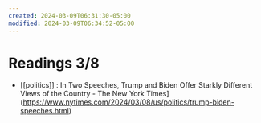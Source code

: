 ```yaml
---
created: 2024-03-09T06:31:30-05:00
modified: 2024-03-09T06:34:52-05:00
---
```


# Readings 3/8

- [[politics]] : In Two Speeches, Trump and Biden Offer Starkly Different Views of the Country - The New York Times](https://www.nytimes.com/2024/03/08/us/politics/trump-biden-speeches.html)
